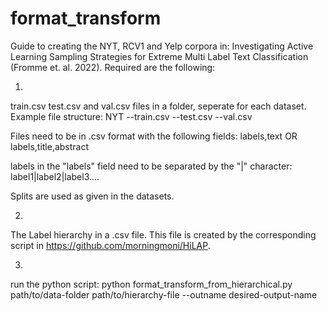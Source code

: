 # format_transform
Guide to creating the NYT, RCV1 and Yelp corpora in: Investigating Active Learning Sampling Strategies for Extreme Multi Label Text Classification (Fromme et. al. 2022).
Required are the following:

1)
train.csv test.csv and val.csv files in a folder, seperate for each dataset. Example file structure:
NYT
--train.csv
--test.csv
--val.csv

Files need to be in .csv format with the following fields:
labels,text
OR
labels,title,abstract

labels in the "labels" field need to be separated by the "|" character:
label1|label2|label3....

Splits are used as given in the datasets. 

2)
The Label hierarchy in a .csv file. This file is created by the corresponding script in https://github.com/morningmoni/HiLAP.

3)
run the python script:
python format_transform_from_hierarchical.py path/to/data-folder path/to/hierarchy-file --outname desired-output-name
